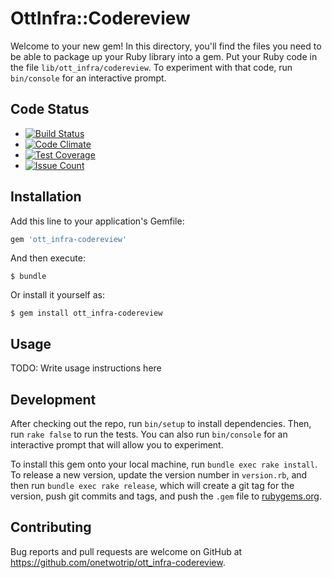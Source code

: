# OttInfra::Codereview

Welcome to your new gem! In this directory, you'll find the files you need to be able to package up your Ruby library into a gem. Put your Ruby code in the file `lib/ott_infra/codereview`. To experiment with that code, run `bin/console` for an interactive prompt.

## Code Status

* [![Build Status](https://travis-ci.org/onetwotrip/ott_infra-codereview.svg?branch=master)](https://travis-ci.org/onetwotrip/ott_infra-codereview)
* [![Code Climate](https://codeclimate.com/github/onetwotrip/ott_infra-codereview/badges/gpa.svg)](https://codeclimate.com/github/onetwotrip/ott_infra-codereview)
* [![Test Coverage](https://codeclimate.com/github/onetwotrip/ott_infra-codereview/badges/coverage.svg)](https://codeclimate.com/github/onetwotrip/ott_infra-codereview/coverage)
* [![Issue Count](https://codeclimate.com/github/onetwotrip/ott_infra-codereview/badges/issue_count.svg)](https://codeclimate.com/github/onetwotrip/ott_infra-codereview)

## Installation

Add this line to your application's Gemfile:

```ruby
gem 'ott_infra-codereview'
```

And then execute:

    $ bundle

Or install it yourself as:

    $ gem install ott_infra-codereview

## Usage

TODO: Write usage instructions here

## Development

After checking out the repo, run `bin/setup` to install dependencies. Then, run `rake false` to run the tests. You can also run `bin/console` for an interactive prompt that will allow you to experiment.

To install this gem onto your local machine, run `bundle exec rake install`. To release a new version, update the version number in `version.rb`, and then run `bundle exec rake release`, which will create a git tag for the version, push git commits and tags, and push the `.gem` file to [rubygems.org](https://rubygems.org).

## Contributing

Bug reports and pull requests are welcome on GitHub at https://github.com/onetwotrip/ott_infra-codereview.


